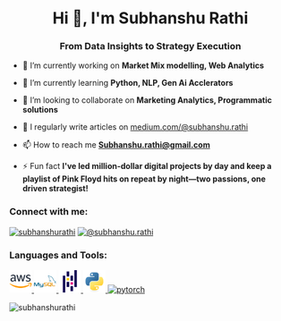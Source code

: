 <h1 align="center">Hi 👋, I'm Subhanshu Rathi</h1>
<h3 align="center">From Data Insights to Strategy Execution</h3>

- 🔭 I’m currently working on **Market Mix modelling, Web Analytics**

- 🌱 I’m currently learning **Python, NLP, Gen Ai Acclerators**

- 👯 I’m looking to collaborate on **Marketing Analytics, Programmatic solutions**

- 📝 I regularly write articles on [medium.com/@subhanshu.rathi](medium.com/@subhanshu.rathi)

- 📫 How to reach me **Subhanshu.rathi@gmail.com**

- ⚡ Fun fact **I've led million-dollar digital projects by day and keep a playlist of Pink Floyd hits on repeat by night—two passions, one driven strategist!**

<h3 align="left">Connect with me:</h3>
<p align="left">
<a href="https://linkedin.com/in/subhanshurathi" target="blank"><img align="center" src="https://raw.githubusercontent.com/rahuldkjain/github-profile-readme-generator/master/src/images/icons/Social/linked-in-alt.svg" alt="subhanshurathi" height="30" width="40" /></a>
<a href="https://medium.com/@subhanshu.rathi" target="blank"><img align="center" src="https://raw.githubusercontent.com/rahuldkjain/github-profile-readme-generator/master/src/images/icons/Social/medium.svg" alt="@subhanshu.rathi" height="30" width="40" /></a>
</p>

<h3 align="left">Languages and Tools:</h3>
<p align="left"> <a href="https://aws.amazon.com" target="_blank" rel="noreferrer"> <img src="https://raw.githubusercontent.com/devicons/devicon/master/icons/amazonwebservices/amazonwebservices-original-wordmark.svg" alt="aws" width="40" height="40"/> </a> <a href="https://www.mysql.com/" target="_blank" rel="noreferrer"> <img src="https://raw.githubusercontent.com/devicons/devicon/master/icons/mysql/mysql-original-wordmark.svg" alt="mysql" width="40" height="40"/> </a> <a href="https://pandas.pydata.org/" target="_blank" rel="noreferrer"> <img src="https://raw.githubusercontent.com/devicons/devicon/2ae2a900d2f041da66e950e4d48052658d850630/icons/pandas/pandas-original.svg" alt="pandas" width="40" height="40"/> </a> <a href="https://www.python.org" target="_blank" rel="noreferrer"> <img src="https://raw.githubusercontent.com/devicons/devicon/master/icons/python/python-original.svg" alt="python" width="40" height="40"/> </a> <a href="https://pytorch.org/" target="_blank" rel="noreferrer"> <img src="https://www.vectorlogo.zone/logos/pytorch/pytorch-icon.svg" alt="pytorch" width="40" height="40"/> </a> </p>

<p><img align="center" src="https://github-readme-stats.vercel.app/api/top-langs?username=subhanshurathi&show_icons=true&locale=en&layout=compact" alt="subhanshurathi" /></p>
